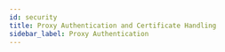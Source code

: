 ```yaml
---
id: security
title: Proxy Authentication and Certificate Handling
sidebar_label: Proxy Authentication
---
```

